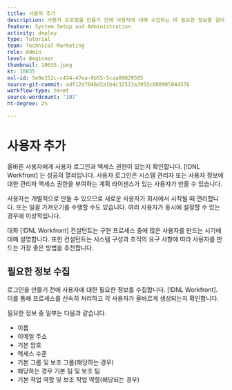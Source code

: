 ```yaml
---
title: 사용자 추가
description: 사용자 프로필을 만들기 전에 사용자에 대해 수집하는 데 필요한 정보를 알아봅니다.
feature: System Setup and Administration
activity: deploy
type: Tutorial
team: Technical Marketing
role: Admin
level: Beginner
thumbnail: 10035.jpeg
kt: 10035
exl-id: 5e9e252c-c434-47ea-9b55-5caa09029505
source-git-commit: adf12d7846d2a1b4c32513a3955c080905044576
workflow-type: tm+mt
source-wordcount: '197'
ht-degree: 2%

---
```


# 사용자 추가

올바른 사용자에게 사용자 로그인과 액세스 권한이 있는지 확인합니다. [!DNL Workfront] 는 성공의 열쇠입니다. 사용자 로그인은 시스템 관리자 또는 사용자 정보에 대한 관리자 액세스 권한을 부여하는 계획 라이센스가 있는 사용자가 만들 수 있습니다.

사용자는 개별적으로 만들 수 있으므로 새로운 사용자가 회사에서 시작될 때 편리합니다. 또는 일괄 가져오기를 수행할 수도 있습니다. 여러 사용자가 동시에 설정할 수 있는 경우에 이상적입니다.

대화 [!DNL Workfront] 컨설턴트는 구현 프로세스 중에 많은 사용자를 만드는 시기에 대해 설명합니다. 또한 컨설턴트는 시스템 구성과 조직의 요구 사항에 따라 사용자를 만드는 가장 좋은 방법을 추천합니다.

## 필요한 정보 수집

로그인을 만들기 전에 사용자에 대한 필요한 정보를 수집합니다. [!DNL Workfront]. 이를 통해 프로세스를 신속히 처리하고 각 사용자가 올바르게 생성되는지 확인합니다.

필요한 정보 중 일부는 다음과 같습니다.

* 이름
* 이메일 주소
* 기본 암호
* 액세스 수준
* 기본 그룹 및 보조 그룹(해당하는 경우)
* 해당하는 경우 기본 팀 및 보조 팀
* 기본 작업 역할 및 보조 작업 역할(해당되는 경우)
